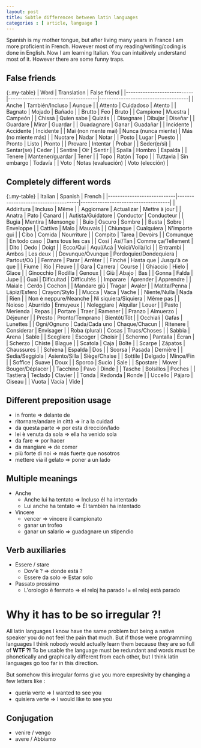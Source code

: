 ```yaml
---
layout: post
title: Subtle differences between latin languages
categories : [ article, language ]
---
```


Spanish is my mother tongue, but after living many years in France I am more proficient in French.
However most of my reading/writing/coding is done in English.
Now I am learning Italian. You can intuitively understand most of it. However there are some funny traps.

## False friends

{:.my-table}
| Word                       | Translation                         | False friend                        |
|----------------------------|-------------------------------------|-------------------------------------|
| Anche                      | También/Incluso                     | Aunque                              |
| Attento                    | Cuidadoso                           | Atento                              |
| Bagnato                    | Mojado                              | Bañado                              |
| Brutto                     | Feo                                 | Bruto                               |
| Campione                   | Muestra                             | Campeón                             |
| Chissà                     | Quien sabe                          | Quizás                              |
| Disegnare                  | Dibujar                             | Diseñar                             |
| Guardare                   | Mirar                               | Guardar                             |
| Guadagnare                 | Ganar                               | Guadañar                            |
| Incidente                  | Accidente                           | Incidente                           |
| Mai (non mente mai)        | Nunca (nunca miente)                | Más (no miente más)                 |
| Nuotare                    | Nadar                               | Notar                               |
| Posto                      | Lugar                               | Puesto                              |
| Pronto                     | Listo                               | Pronto                              |
| Provare                    | Intentar                            | Probar                              |
| Seder(e/si)                | Sentar(se)                          | Ceder                               |
| Sentire                    | Oír                                 | Sentir                              |
| Spalla                     | Hombro                              | Espalda                             |
| Tenere                     | Mantener/guardar                    | Tener                               |
| Topo                       | Ratón                               | Topo                                |
| Tuttavia                   | Sin embargo                         | Todavía                             |
| Voto                       | Notas (evaluación)                  | Voto (elección)                     |

## Completely different words

{:.my-table}
| Italian                    | Spanish                             | French                              |
|----------------------------|-------------------------------------|-------------------------------------|
| Addiritura                 | Incluso                             | Même                                |
| Aggiornare                 | Actualizar                          | Mettre à jour                       |
| Anatra                     | Pato                                | Canard                              |
| Autista/Guidatore          | Conductor                           | Conducteur                          |
| Bugia                      | Mentira                             | Mensonge                            |
| Buio                       | Oscuro                              | Sombre                              |
| Busta                      | Sobre                               | Enveloppe                           |
| Cattivo                    | Malo                                | Mauvais                             |
| Chiunque                   | Cualquiera                          | N'importe qui                       |
| Cibo                       | Comida                              | Nourriture                          |
| Compito                    | Tarea                               | Devoirs                             |
| Comunque                   | En todo caso                        | Dans tous les cas                   |
| Così                       | Así/Tan                             | Comme ça/Tellement                  |
| Dito                       | Dedo                                | Doigt                               |
| Ecco/Qui                   | Aquí/Acá                            | Voici/Voilà/Ici                     |
| Entrambi                   | Ambos                               | Les deux                            |
| Dovunque/Ovunque           | Pordoquier/Dondequiera              | Partout/Où                          |
| Fermare                    | Parar                               | Arrêter                             |
| Finché                     | Hasta que                           | Jusqu'à ce que                      |
| Fiume                      | Río                                 | Fleuve                              |
| Gara                       | Carrera                             | Course                              |
| Ghiaccio                   | Hielo                               | Glace                               |
| Ginocchio                  | Rodilla                             | Genoux                              |
| Giù                        | Abajo                               | Bas                                 |
| Gonna                      | Falda                               | Jupe                                |
| Guai                       | Dificultad                          | Difficultés                         |
| Imparare                   | Aprender                            | Apprendre                           |
| Maiale                     | Cerdo                               | Cochon                              |
| Mandare giù                | Tragar                              | Avaler                              |
| Matita/Penna               | Lápiz/Esfero                        | Crayon/Stylo                        |
| Mucca                      | Vaca                                | Vache                               |
| Niente/Nulla               | Nada                                | Rien                                |
| Non è neppure/Neanche      | Ni siquiera/Siquiera                | Même pas                            |
| Noioso                     | Aburrido                            | Ennuyeux                            |
| Noleggiare                 | Alquilar                            | Louer                               |
| Pasto                      | Merienda                            | Repas                               |
| Portare                    | Traer                               | Ramener                             |
| Pranzo                     | Almuerzo                            | Déjeuner                            |
| Presto                     | Pronto/Temprano                     | Bientôt/Tôt                         |
| Occhiali                   | Gafas                               | Lunettes                            |
| Ogni/Ognuno                | Cada/Cada uno                       | Chaque/Chacun                       |
| Ritenere                   | Considerar                          | Envisager                           |
| Roba (plural)              | Cosas                               | Trucs/Choses                        |
| Sabbia                     | Arena                               | Sable                               |
| Scegliere                  | Escoger                             | Choisir                             |
| Schermo                    | Pantalla                            | Écran                               |
| Scherzo                    | Chiste                              | Blague                              |
| Scatola                    | Caja                                | Boîte                               |
| Scarpe                     | Zápatos                             | Chaussures                          |
| Schiena                    | Espalda                             | Dos                                 |
| Scorsa                     | Pasada                              | Dernière                            |
| Sedia/Seggiola             | Asiento/Silla                       | Siège/Chaise                        |
| Sottile                    | Delgado                             | Mince/Fin                           |
| Soffice                    | Suave                               | Doux                                |
| Sporco                     | Sucio                               | Sale                                |
| Spostare                   | Mover                               | Bouger/Déplacer                     |
| Tacchino                   | Pavo                                | Dinde                               |
| Tasche                     | Bolsillos                           | Poches                              |
| Tastiera                   | Teclado                             | Clavier                             |
| Tonda                      | Redonda                             | Ronde                               |
| Uccello                    | Pájaro                              | Oiseau                              |
| Vuota                      | Vacía                               | Vide                                |

## Different preposition usage

* in fronte => delante de
* ritornare/andare in città => ir a la cuidad
* da questa parte => por esta dirección/lado
* lei è venuta da sola => ella ha venido sola
* da fare => por hacer
* da mangiare => de comer
* più forte di noi => más fuerte que nosotros
* mettere via il gelato => poner a un lado

## Multiple meanings

* Anche
    * Anche lui ha tentato => Incluso él ha intentado 
    * Lui anche ha tentato => Él también ha intentado
* Vincere
    * vencer => vincere il campionato
    * ganar un trofeo
    * ganar un salario => guadagnare un stipendio

## Verb auxiliaries

* Essere / stare
    * Dov'è ? => donde está ?
    * Essere da solo => Estar solo
* Passato prossimo
    * L'orologio è fermato => el reloj ha parado != el reloj está parado

# Why it has to be so irregular ?!

All latin languages I know have the same problem but being a native speaker you do not feel the pain that much.
But if those were programming languages I think nobody would actually learn them because they are so full of **WTF ?!**
To be usable the language must be redundant and words must be phonetically and graphically different from each other,
but I think latin languages go too far in this direction.

But somehow this irregular forms give you more expresivity by changing a few letters like :
* quería verte   => I wanted to see you
* quisiera verte => I would like to see you

## Conjugation

* venire / vengo
* avere / Abbiamo

